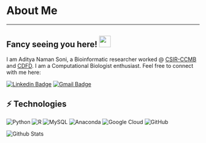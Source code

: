 # About Me
______________________________________________________________________________________________________________________
## Fancy seeing you here! <img src="https://raw.githubusercontent.com/aemmadi/aemmadi/master/wave.gif" width="30">

I am Aditya Naman Soni, a Bioinformatic researcher worked @ [CSIR-CCMB](https://www.ccmb.res.in/) and [CDFD](http://www.cdfd.org.in/). I am a Computational Biologist enthusiast.  Feel free to connect with me here:

[![Linkedin Badge](https://img.shields.io/badge/-AdityaNamanSoni-blue?style=flat-square&logo=Linkedin&logoColor=white&link=https://www.linkedin.com/in/aditya-naman-soni/)](https://www.linkedin.com/in/aditya-naman-soni/)
[![Gmail Badge](https://img.shields.io/badge/-aditya19991010-c14438?style=flat-square&logo=Gmail&logoColor=white&link=mailto:aditya19991010@gmail.com)](mailto:aditya19991010@gmail.com)

## ⚡ Technologies

![Python](https://img.shields.io/badge/-Python-black?style=flat-square&logo=Python)
![R](https://img.shields.io/badge/-R-black?style=flat-square&logo=R)
![MySQL](https://img.shields.io/badge/-MySQL-black?style=flat-square&logo=mysql)
![Anaconda](https://img.shields.io/badge/-Anaconda-green?style=flat-square&logo=anaconda)
![Google Cloud](https://img.shields.io/badge/Google%20Cloud-black?style=flat-square&logo=google-cloud)
![GitHub](https://img.shields.io/badge/-GitHub-181717?style=flat-square&logo=github)

![Github Stats](https://github-readme-stats.vercel.app/api?username=aditya19991010&count_private=true&show_icons=true&include_all_commits=true)
